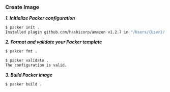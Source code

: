 ### Create Image
***1. Initialize Packer configuration***
```bash
$ packer init .  
Installed plugin github.com/hashicorp/amazon v1.2.7 in "/Users/{User}/.config/packer/plugins/github.com/hashicorp/amazon/packer-plugin-amazon_v1.2.7_x5.0_darwin_arm64"
```

***2. Format and validate your Packer template***
```bash
$ pakcer fmt .

$ packer validate .
The configuration is valid.
```

***3. Build Packer image***
```bash
$ packer build .


